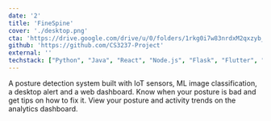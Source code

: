```yaml
---
date: '2'
title: 'FineSpine'
cover: './desktop.png'
cta: 'https://drive.google.com/drive/u/0/folders/1rkg0i7w83nrdxM2qxzyb_D3pltCQ2hLm'
github: 'https://github.com/CS3237-Project'
external: ''
techstack: ["Python", "Java", "React", "Node.js", "Flask", "Flutter", "Bash"]
---
```

A posture detection system built with IoT sensors, ML image classification, a desktop alert and a web dashboard. Know when your posture is bad and get tips on how to fix it. View your posture and activity trends on the analytics dashboard.
